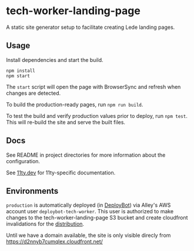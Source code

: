 # tech-worker-landing-page

A static site generator setup to facilitate creating Lede landing pages.

## Usage

Install dependencies and start the build.

```shell
npm install
npm start
```

The `start` script will open the page with BrowserSync and refresh when changes are detected.

To build the production-ready pages, run `npm run build`.

To test the build and verify production values prior to deploy, run `npm test`. This will re-build the site and serve the built files.

## Docs

See README in project directories for more information about the configuration.

See [11ty.dev](https://www.11ty.dev/) for 11ty-specific documentation.

## Environments

`production` is automatically deployed (in [DeployBot](https://alleyinteractive.deploybot.com/153068--LEDE-tech-worker-landing-page/environments/)) via Alley's AWS account user `deploybot-tech-worker`. This user is authorized to make changes to the tech-worker-landing-page S3 bucket and create cloudfront invalidations for the [distribution](https://console.aws.amazon.com/cloudfront/home?region=us-east-1#distribution-settings:E30Z445FYZH29U).

Until we have a domain available, the site is only visible direcly from https://d2nnyb7cumqlex.cloudfront.net/
